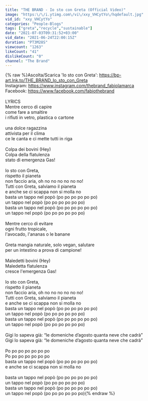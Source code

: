 ```yaml
---
title: "THE BRAND - Io sto con Greta (Official Video)"
image: "https:\/\/i.ytimg.com\/vi\/xxy_VHCytYo\/hqdefault.jpg"
vid_id: "xxy_VHCytYo"
categories: "People-Blogs"
tags: ["greta","recycle","sustainable"]
date: "2021-07-03T09:31:52+03:00"
vid_date: "2021-06-24T22:00:15Z"
duration: "PT3M28S"
viewcount: "1263"
likeCount: "41"
dislikeCount: "0"
channel: "The Brand"
---
```

{% raw %}Ascolta/Scarica 'Io sto con Greta': <a rel="nofollow" target="blank" href="https://bp-art.lnk.to/THE_BRAND_Io_sto_con_Greta">https://bp-art.lnk.to/THE_BRAND_Io_sto_con_Greta</a><br />Instagram:  <a rel="nofollow" target="blank" href="https://www.instagram.com/thebrand_fabiolamarca">https://www.instagram.com/thebrand_fabiolamarca</a><br />Facebook:  <a rel="nofollow" target="blank" href="https://www.facebook.com/fabiothebrand">https://www.facebook.com/fabiothebrand</a><br /><br />LYRICS<br />Mentre cerco di capire<br />come fare a smaltire<br />i rifiuti in vetro, plastica o cartone<br /> <br />una dolce ragazzina<br />attivista per il clima<br />ce le canta e ci mette tutti in riga<br /> <br />Colpa dei bovini (Hey)<br />Colpa della flatulenza<br />stato di emergenza Gas!<br /> <br />Io sto con Greta,<br />rispetto il pianeta<br />non faccio aria, oh no no no no no no!<br />Tutti con Greta, salviamo il pianeta<br />e anche se ci scappa non si molla no<br />basta un tappo nel popò (po po po po po po)<br />un tappo nel popò (po po po po po po)<br />basta un tappo nel popò (po po po po po po)<br />un tappo nel popò (po po po po po po)<br /> <br />Mentre cerco di evitare<br />ogni frutto tropicale,<br />l'avocado, l'ananas o le banane<br /> <br />Greta mangia naturale, solo vegan, salutare<br />per un intestino a prova di campione!<br /> <br />Maledetti bovini (Hey)<br />Maledetta flatulenza<br />cresce l'emergenza Gas!<br /> <br />Io sto con Greta,<br />rispetto il pianeta<br />non faccio aria, oh no no no no no no!<br />Tutti con Greta, salviamo il pianeta<br />e anche se ci scappa non si molla no<br />basta un tappo nel popò (po po po po po po)<br />un tappo nel popò (po po po po po po)<br />basta un tappo nel popò (po po po po po po)<br />un tappo nel popò (po po po po po po)<br /> <br />Gigi lo sapeva già: “le domeniche d’agosto quanta neve che cadrà”<br />Gigi lo sapeva già: “le domeniche d’agosto quanta neve che cadrà”<br /> <br />Po po po po po po po<br />Po po po po po po po<br />basta un tappo nel popò (po po po po po po)<br />e anche se ci scappa non si molla no<br /> <br />basta un tappo nel popò (po po po po po po)<br />un tappo nel popò (po po po po po po)<br />basta un tappo nel popò (po po po po po po)<br />un tappo nel popò (po po po po po po){% endraw %}
